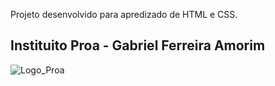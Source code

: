 Projeto desenvolvido para apredizado de HTML e CSS.

## Instituito Proa - Gabriel Ferreira Amorim

![Logo_Proa](https://www.proa.org.br/wp-content/themes/monsi/assets/img/logo-nova.svg)
